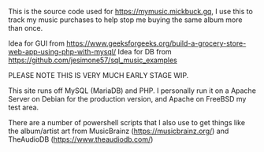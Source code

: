 This is the source code used for https://mymusic.mickbuck.gq, I use this to track my music purchases to help stop me buying the same album more than once.

Idea for GUI from https://www.geeksforgeeks.org/build-a-grocery-store-web-app-using-php-with-mysql/
Idea for DB from https://github.com/jesimone57/sql_music_examples

PLEASE NOTE THIS IS VERY MUCH EARLY STAGE WIP.

This site runs off MySQL (MariaDB) and PHP. I personally run it on a Apache Server on Debian for the production version, and Apache on FreeBSD my test area.

There are a number of powershell scripts that I also use to get things like the album/artist art from MusicBrainz (https://musicbrainz.org/) and TheAudioDB (https://www.theaudiodb.com/)